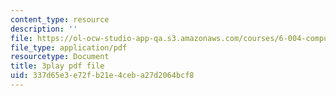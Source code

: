 ```yaml
---
content_type: resource
description: ''
file: https://ol-ocw-studio-app-qa.s3.amazonaws.com/courses/6-004-computation-structures-spring-2017/337d65e3e72fb21e4ceba27d2064bcf8_q38KAGAKORk.pdf
file_type: application/pdf
resourcetype: Document
title: 3play pdf file
uid: 337d65e3-e72f-b21e-4ceb-a27d2064bcf8
---
```

